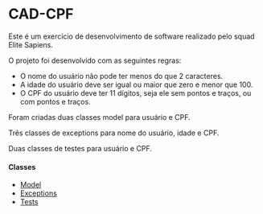 # CAD-CPF

Este é um exercício de desenvolvimento de software realizado
pelo squad Elite Sapiens.

O projeto foi desenvolvido com as seguintes regras:

- O nome do usuário não pode ter menos do que 2 caracteres.
- A idade do usuário deve ser igual ou maior que zero e menor que 100.
- O CPF do usuário deve ter 11 dígitos, seja ele sem pontos e traços, ou com pontos e traços.

Foram criadas duas classes model para usuário e CPF.

Três classes de exceptions para nome do usuário, idade e CPF.

Duas classes de testes para usuário e CPF.


#### Classes

- [Model]('https://github.com/Elite-Sapiens/cad-cpf/tree/main/src/main/java/com/elitesapiens/domain/model')
- [Exceptions]('https://github.com/Elite-Sapiens/cad-cpf/tree/main/src/main/java/com/elitesapiens/domain/model/exceptions')
- [Tests]('https://github.com/Elite-Sapiens/cad-cpf/tree/main/src/test/java/com/elitesapiens/domain/model')